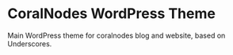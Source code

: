 # CoralNodes WordPress Theme

Main WordPress theme for coralnodes blog and website, based on Underscores.